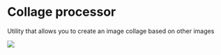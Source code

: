 # Collage processor

Utility that allows you to create an image collage based on other images

![](https://sun9-8.userapi.com/c840521/v840521610/83f56/GYF_Ober94U.jpg)
